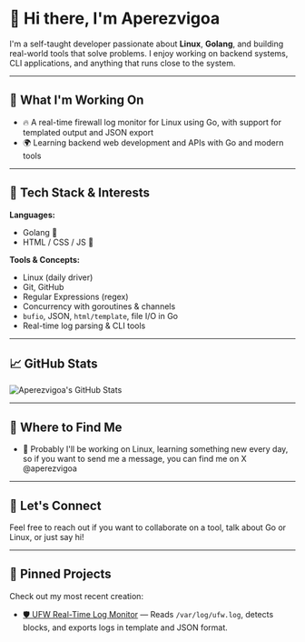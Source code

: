 # 👋 Hi there, I'm Aperezvigoa

I'm a self-taught developer passionate about **Linux**, **Golang**, and building real-world tools that solve problems. I enjoy working on backend systems, CLI applications, and anything that runs close to the system.

---

## 🚀 What I'm Working On

- 🔥 A real-time firewall log monitor for Linux using Go, with support for templated output and JSON export
- 🌍 Learning backend web development and APIs with Go and modern tools

---

## 🧰 Tech Stack & Interests

**Languages:**
- Golang 💙
- HTML / CSS / JS 🧪

**Tools & Concepts:**
- Linux (daily driver)
- Git, GitHub
- Regular Expressions (regex)
- Concurrency with goroutines & channels
- `bufio`, JSON, `html/template`, file I/O in Go
- Real-time log parsing & CLI tools

---

## 📈 GitHub Stats

![Aperezvigoa's GitHub Stats](https://github-readme-stats.vercel.app/api?username=Aperezvigoa&show_icons=true&theme=tokyonight)

---

## 🔗 Where to Find Me
- 🐧 Probably I'll be working on Linux, learning something new every day, so if you want to send me a message, you can find me on X @aperezvigoa

---

## 💬 Let's Connect

Feel free to reach out if you want to collaborate on a tool, talk about Go or Linux, or just say hi!

---

## 📌 Pinned Projects

Check out my most recent creation:

- [🛡️ UFW Real-Time Log Monitor](https://github.com/Aperezvigoa/gocourse/tree/main/firewall-linux-logger) — Reads `/var/log/ufw.log`, detects blocks, and exports logs in template and JSON format.

